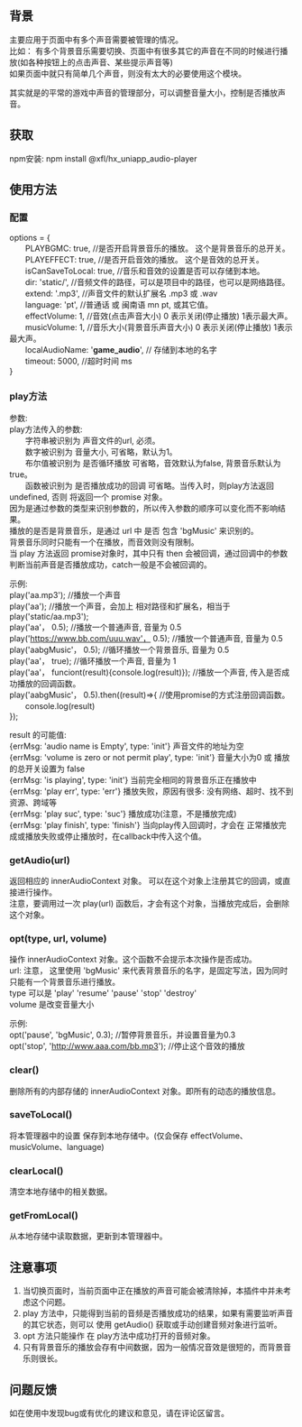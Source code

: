   
## 背景  
主要应用于页面中有多个声音需要被管理的情况。  
比如： 有多个背景音乐需要切换、页面中有很多其它的声音在不同的时候进行播放(如各种按钮上的点击声音、某些提示声音等)   
如果页面中就只有简单几个声音，则没有太大的必要使用这个模块。  

其实就是的平常的游戏中声音的管理部分，可以调整音量大小，控制是否播放声音。   

## 获取
  
npm安装:  npm install @xfl/hx_uniapp_audio-player
  
## 使用方法

### 配置   
options = {  
　　PLAYBGMC: true,  //是否开启背景音乐的播放。 这个是背景音乐的总开关。  
　　PLAYEFFECT: true,  //是否开启音效的播放。 这个是音效的总开关。  
　　isCanSaveToLocal: true,  //音乐和音效的设置是否可以存储到本地。  
　　dir: 'static/',  //音频文件的路径，可以是项目中的路径，也可以是网络路径。  
　　extend: '.mp3',  //声音文件的默认扩展名 .mp3 或 .wav  
　　language: 'pt',  //普通话 或 闽南语   mn  pt, 或其它值。  
　　effectVolume: 1,  //音效(点击声音大小)   0 表示关闭(停止播放) 1表示最大声。  
　　musicVolume: 1,  //音乐大小(背景音乐声音大小)   0 表示关闭(停止播放) 1表示最大声。  
　　localAudioName: '__game_audio__', // 存储到本地的名字  
　　timeout: 5000, //超时时间 ms  
}  
    
### play方法
参数:  
play方法传入的参数:   
　　字符串被识别为 声音文件的url,   必须。  
　　数字被识别为 音量大小,          可省略，默认为1。     
　　布尔值被识别为 是否循环播放      可省略，音效默认为false, 背景音乐默认为 true。  
　　函数被识别为 是否播放成功的回调   可省略。当传入时，则play方法返回 undefined, 否则 将返回一个 promise 对象。  
因为是通过参数的类型来识别参数的，所以传入参数的顺序可以变化而不影响结果。  
播放的是否是背景音乐，是通过 url 中 是否 包含 'bgMusic' 来识别的。  
背景音乐同时只能有一个在播放，而音效则没有限制。  
当 play 方法返回 promise对象时，其中只有 then 会被回调，通过回调中的参数判断当前声音是否播放成功，catch一般是不会被回调的。
    
示例:  
play('aa.mp3'); //播放一个声音  
play('aa'); //播放一个声音，会加上 相对路径和扩展名，相当于  play('static/aa.mp3');  
play('aa'， 0.5); //播放一个普通声音, 音量为 0.5  
play('https://www.bb.com/uuu.wav'， 0.5); //播放一个普通声音, 音量为 0.5  
play('aabgMusic'， 0.5); //循环播放一个背景音乐, 音量为 0.5  
play('aa'， true); //循环播放一个声音, 音量为 1  
play('aa'， funciont(result){console.log(result)}); //播放一个声音, 传入是否成功播放的回调函数。  
play('aabgMusic'， 0.5).then((result)=>{ //使用promise的方式注册回调函数。  
　　console.log(result)  
});
  
result 的可能值:  
{errMsg: 'audio name is Empty', type: 'init'} 声音文件的地址为空  
{errMsg: 'volume is zero or not permit play', type: 'init'} 音量大小为0 或 播放的总开关设置为 false  
{errMsg: 'is playing', type: 'init'}  当前完全相同的背景音乐正在播放中    
{errMsg: 'play err', type: 'err'}  播放失败，原因有很多: 没有网络、超时、找不到资源、跨域等   
{errMsg: 'play suc', type: 'suc'}  播放成功(注意，不是播放完成)   
{errMsg: 'play finish', type: 'finish'} 当向play传入回调时，才会在 正常播放完成或播放失败或停止播放时，在callback中传入这个值。  
  
### getAudio(url)
返回相应的 innerAudioContext 对象。 可以在这个对象上注册其它的回调，或直接进行操作。  
注意，要调用过一次 play(url) 函数后，才会有这个对象，当播放完成后，会删除这个对象。  
  
### opt(type, url, volume)
操作 innerAudioContext 对象。这个函数不会提示本次操作是否成功。  
url: 注意， 这里使用 'bgMusic' 来代表背景音乐的名字，是固定写法，因为同时只能有一个背景音乐进行播放。  
type 可以是 'play' 'resume' 'pause' 'stop' 'destroy'  
volume 是改变音量大小  
   
示例:   
opt('pause', 'bgMusic', 0.3); //暂停背景音乐，并设置音量为0.3  
opt('stop', 'http://www.aaa.com/bb.mp3'); //停止这个音效的播放  
  
### clear()  
删除所有的内部存储的 innerAudioContext 对象。即所有的动态的播放信息。  
    
### saveToLocal()
将本管理器中的设置 保存到本地存储中。(仅会保存 effectVolume、musicVolume、language)  
	  
### clearLocal()
清空本地存储中的相关数据。  
	  
### getFromLocal()
从本地存储中读取数据，更新到本管理器中。  
    
## 注意事项
1. 当切换页面时，当前页面中正在播放的声音可能会被清除掉，本插件中并未考虑这个问题。  
2. play 方法中，只能得到当前的音频是否播放成功的结果，如果有需要监听声音的其它状态，则可以 使用 getAudio() 获取或手动创建音频对象进行监听。  
3. opt 方法只能操作 在 play方法中成功打开的音频对象。  
4. 只有背景音乐的播放会存有中间数据，因为一般情况音效是很短的，而背景音乐则很长。
   
## 问题反馈  
如在使用中发现bug或有优化的建议和意见，请在评论区留言。   
  